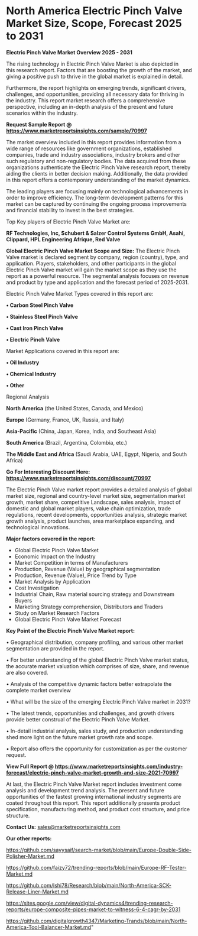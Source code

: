# North America Electric Pinch Valve Market Size, Scope, Forecast 2025 to 2031

<Strong> Electric Pinch Valve Market Overview 2025 - 2031</strong>

The rising technology in Electric Pinch Valve Market is also depicted in this research report. Factors that are boosting the growth of the market, and giving a positive push to thrive in the global market is explained in detail.

Furthermore, the report highlights on emerging trends, significant drivers, challenges, and opportunities, providing all necessary data for thriving in the industry. This report market research offers a comprehensive perspective, including an in-depth analysis of the present and future scenarios within the industry.

<strong>Request Sample Report @ <a href=https://www.marketreportsinsights.com/sample/70997>https://www.marketreportsinsights.com/sample/70997</a></strong>

The market overview included in this report provides information from a wide range of resources like government organizations, established companies, trade and industry associations, industry brokers and other such regulatory and non-regulatory bodies. The data acquired from these organizations authenticate the Electric Pinch Valve research report, thereby aiding the clients in better decision making. Additionally, the data provided in this report offers a contemporary understanding of the market dynamics.

The leading players are focusing mainly on technological advancements in order to improve efficiency. The long-term development patterns for this market can be captured by continuing the ongoing process improvements and financial stability to invest in the best strategies.

Top Key players of Electric Pinch Valve Market are:

<strong>RF Technologies, Inc, Schubert & Salzer Control Systems GmbH, Asahi, Clippard, HPL Engineering Afrique, Red Valve</strong>

<strong><b>Global Electric Pinch Valve Market Scope and Size:</b></strong>
The Electric Pinch Valve market is declared segment by company, region (country), type, and application. Players, stakeholders, and other participants in the global Electric Pinch Valve market will gain the market scope as they use the report as a powerful resource. The segmental analysis focuses on revenue and product by type and application and the forecast period of 2025-2031.

Electric Pinch Valve Market Types covered in this report are:

<strong>• Carbon Steel Pinch Valve

• Stainless Steel Pinch Valve

• Cast Iron Pinch Valve

• Electric Pinch Valve</strong>

Market Applications covered in this report are:

<strong>• Oil Industry

• Chemical Industry

• Other</strong> 

Regional Analysis

<strong>North America</strong> (the United States, Canada, and Mexico)

<strong>Europe</strong> (Germany, France, UK, Russia, and Italy)

<strong>Asia-Pacific</strong> (China, Japan, Korea, India, and Southeast Asia)

<strong>South America</strong> (Brazil, Argentina, Colombia, etc.)

<strong>The Middle East and Africa</strong> (Saudi Arabia, UAE, Egypt, Nigeria, and South Africa)

<strong>Go For Interesting Discount Here: <a href=https://www.marketreportsinsights.com/discount/70997>https://www.marketreportsinsights.com/discount/70997</a></strong>

The Electric Pinch Valve market report provides a detailed analysis of global market size, regional and country-level market size, segmentation market growth, market share, competitive Landscape, sales analysis, impact of domestic and global market players, value chain optimization, trade regulations, recent developments, opportunities analysis, strategic market growth analysis, product launches, area marketplace expanding, and technological innovations.

<strong><b>Major factors covered in the report:</b></strong>
<ul>
  <li>Global Electric Pinch Valve Market </li>
  <li>Economic Impact on the Industry</li>
  <li>Market Competition in terms of Manufacturers</li>
  <li>Production, Revenue (Value) by geographical segmentation</li>
  <li>Production, Revenue (Value), Price Trend by Type</li>
  <li>Market Analysis by Application</li>
  <li>Cost Investigation</li>
  <li>Industrial Chain, Raw material sourcing strategy and Downstream Buyers</li>
  <li>Marketing Strategy comprehension, Distributors and Traders</li>
  <li>Study on Market Research Factors</li>
  <li>Global Electric Pinch Valve Market Forecast</li>
</ul>

<strong><b>Key Point of the Electric Pinch Valve Market report:</b></strong>

• Geographical distribution, company profiling, and various other market segmentation are provided in the report.

• For better understanding of the global Electric Pinch Valve market status, the accurate market valuation which comprises of size, share, and revenue are also covered.

• Analysis of the competitive dynamic factors better extrapolate the complete market overview

• What will be the size of the emerging Electric Pinch Valve market in 2031?

• The latest trends, opportunities and challenges, and growth drivers provide better construal of the Electric Pinch Valve Market.

• In-detail industrial analysis, sales study, and production understanding shed more light on the future market growth rate and scope.

• Report also offers the opportunity for customization as per the customer request.

<strong><b>View Full Report @ <a href=https://www.marketreportsinsights.com/industry-forecast/electric-pinch-valve-market-growth-and-size-2021-70997>https://www.marketreportsinsights.com/industry-forecast/electric-pinch-valve-market-growth-and-size-2021-70997</a></b></strong>


At last, the Electric Pinch Valve Market report includes investment come analysis and development trend analysis. The present and future opportunities of the fastest growing international industry segments are coated throughout this report. This report additionally presents product specification, manufacturing method, and product cost structure, and price structure.

<strong>Contact Us:</strong>
sales@marketreportsinsights.com

<strong>Our other reports:</strong>

<a href=https://github.com/sayysaif/search-market/blob/main/Europe-Double-Side-Polisher-Market.md>https://github.com/sayysaif/search-market/blob/main/Europe-Double-Side-Polisher-Market.md</a>

<a href=https://github.com/faizy72/trending-reports/blob/main/Europe-RF-Tester-Market.md>https://github.com/faizy72/trending-reports/blob/main/Europe-RF-Tester-Market.md</a>

<a href=https://github.com/Ishi78/Research/blob/main/North-America-SCK-Release-Liner-Market.md>https://github.com/Ishi78/Research/blob/main/North-America-SCK-Release-Liner-Market.md</a>

<a href=https://sites.google.com/view/digital-dynamics4/trending-research-reports/europe-composite-pipes-market-to-witness-6-4-cagr-by-2031>https://sites.google.com/view/digital-dynamics4/trending-research-reports/europe-composite-pipes-market-to-witness-6-4-cagr-by-2031</a>

<a href=https://github.com/digitalgrowth4347/Marketing-Trands/blob/main/North-America-Tool-Balancer-Market.md>https://github.com/digitalgrowth4347/Marketing-Trands/blob/main/North-America-Tool-Balancer-Market.md</a>"
